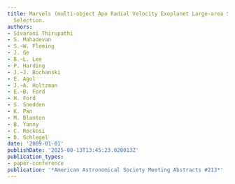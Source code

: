 ```yaml
---
title: Marvels (multi-object Apo Radial Velocity Exoplanet Large-area Survey)Target
  Selection.
authors:
- Sivarani Thirupathi
- S. Mahadevan
- S.~W. Fleming
- J. Ge
- B.~L. Lee
- P. Harding
- J.~J. Bochanski
- E. Agol
- J.~A. Holtzman
- E.~B. Ford
- H. Ford
- S. Snedden
- K. Pan
- M. Blanton
- B. Yanny
- C. Rockosi
- D. Schlegel
date: '2009-01-01'
publishDate: '2025-08-13T13:45:23.028013Z'
publication_types:
- paper-conference
publication: '*American Astronomical Society Meeting Abstracts #213*'
---
```

